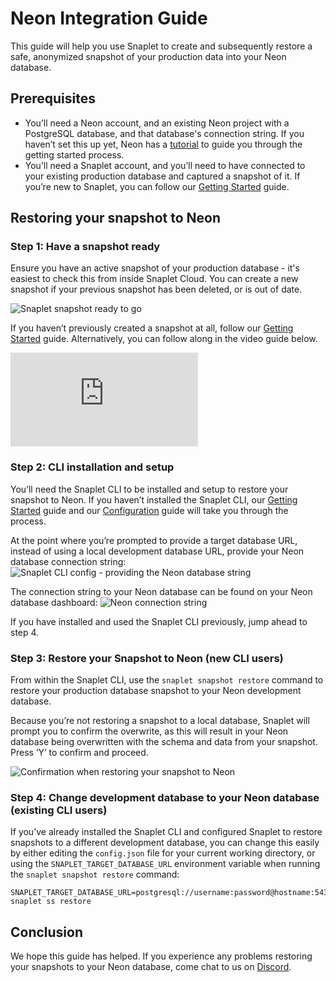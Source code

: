 # Neon Integration Guide

This guide will help you use Snaplet to create and subsequently restore a safe, anonymized snapshot of your production data into your Neon database. 


## Prerequisites

- You’ll need a Neon account, and an existing Neon project with a PostgreSQL database, and that database's connection string. If you haven’t set this up yet, Neon has a [tutorial](https://neon.tech/docs/tutorial/project-setup) to guide you through the getting started process.
- You’ll need a Snaplet account, and you’ll need to have connected to your existing production database and captured a snapshot of it. If you’re new to Snaplet, you can follow our [Getting Started](https://docs.snaplet.dev/getting-started/start-here) guide.


## Restoring your snapshot to Neon

### Step 1: Have a snapshot ready
Ensure you have an active snapshot of your production database - it's easiest to check this from inside Snaplet Cloud. You can create a new snapshot if your previous snapshot has been deleted, or is out of date. 

![Snaplet snapshot ready to go](https://github.com/snaplet/docs/blob/main/static/screenshots/neon/00-snaplet-snapshot.png "Snaplet snapshot ready to go")

If you haven’t previously created a snapshot at all, follow our [Getting Started](https://docs.snaplet.dev/getting-started/start-here) guide. Alternatively, you can follow along in the video guide below.

<div style={{"position":"relative","paddingBottom":"64.98194945848375%","height":"0"}}><iframe src="https://www.loom.com/embed/26f6aae49d8b425fb31358664d17e8a6" frameborder="0" webkitallowfullscreen mozallowfullscreen allowfullscreen style={{"position":"absolute","top":"0","left":"0","width":"100%","height":"100%"}}></iframe></div>


### Step 2: CLI installation and setup

You’ll need the Snaplet CLI to be installed and setup to restore your snapshot to Neon. If you haven’t installed the Snaplet CLI, our [Getting Started](https://docs.snaplet.dev/getting-started/start-here) guide and our [Configuration](https://docs.snaplet.dev/getting-started/configuration) guide will take you through the process. 

At the point where you’re prompted to provide a target database URL, instead of using a local development database URL, provide your Neon database connection string:
![Snaplet CLI config - providing the Neon database string](https://github.com/snaplet/docs/blob/main/static/screenshots/neon/01-snaplet-cli.png "Snaplet CLI config - providing the Neon database string")


The connection string to your Neon database can be found on your Neon database dashboard:
![Neon connection string](https://github.com/snaplet/docs/blob/main/static/screenshots/neon/02-neon-conn.png "Neon connection string")

If you have installed and used the Snaplet CLI previously, jump ahead to step 4. 


### Step 3: Restore your Snapshot to Neon (new CLI users)
From within the Snaplet CLI, use the `snaplet snapshot restore` command to restore your production database snapshot to your Neon development database. 

Because you’re not restoring a snapshot to a local database, Snaplet will prompt you to confirm the overwrite, as this will result in your Neon database being overwritten with the schema and data from your snapshot. Press ‘Y’ to confirm and proceed.

![Confirmation when restoring your snapshot to Neon](https://github.com/snaplet/docs/blob/main/static/screenshots/neon/03-restore-setup.png "Restore confirmation prompt")


### Step 4: Change development database to your Neon database (existing CLI users)

If you’ve already installed the Snaplet CLI and configured Snaplet to restore snapshots to a different development database, you can change this easily by either editing the `config.json` file for your current working directory, or using the `SNAPLET_TARGET_DATABASE_URL` environment variable when running the `snaplet snapshot restore` command: 

```terminal
SNAPLET_TARGET_DATABASE_URL=postgresql://username:password@hostname:5432/database_name snaplet ss restore
```


## Conclusion
We hope this guide has helped. If you experience any problems restoring your snapshots to your Neon database, come chat to us on [Discord](https://app.snaplet.dev/chat).
